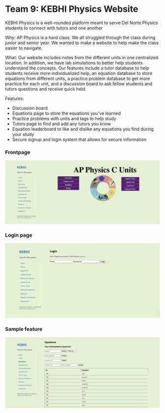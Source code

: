 # Team 9: KEBHI Physics Website

KEBHI Physics is a well-rounded platform meant to serve Del Norte Physics students to connect with tutors and one another

Why: AP Physics is a hard class. We all struggled through the class during junior and senior year. We wanted to make a website to help make the class easier to navigate.

What: Our website includes notes from the different units in one centralized location. In addition, we have lab simulations to better help students understand the concepts. Our features include a tutor database to help students receive more individualized help, an equation database to store equations from different units, a practice problem database to get more practice for each unit, and a discussion board to ask fellow students and tutors questions and receive quick held.

Features: 
- Discussion board 
- Equations page to store the equations you've learned
- Practice problems with units and tags to help study
- Tutors page to find and add any tutors you know
- Equation leaderboard to like and dislike any equations you find during your study
- Secure signup and login system that allows for secure information 

### Frontpage

![Frontpage](frontpage.png)

### Login page
![Login Page](loginpage.png)

### Sample feature
![Equations](feature1.png)


